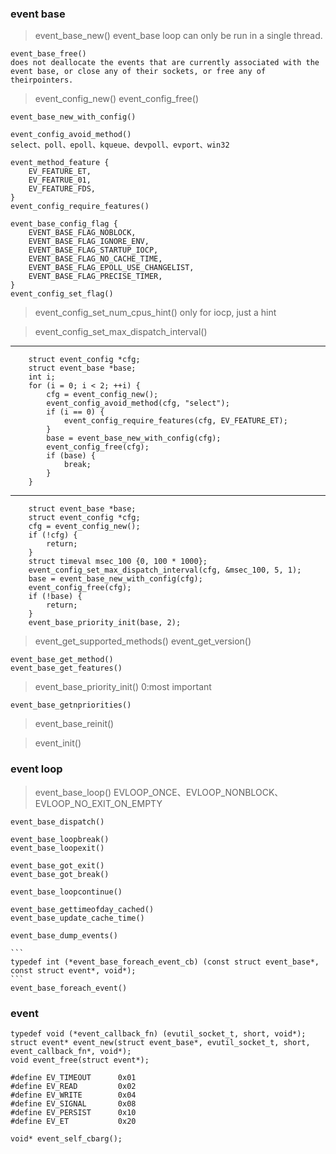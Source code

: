 ### event base

>   event_base_new()
    event_base loop can only be run in a single thread.

    event_base_free()
    does not deallocate the events that are currently associated with the event base, or close any of their sockets, or free any of theirpointers.


>   event_config_new()
    event_config_free()

    event_base_new_with_config()

    event_config_avoid_method()
    select、poll、epoll、kqueue、devpoll、evport、win32

    event_method_feature {
        EV_FEATURE_ET,
        EV_FEATRUE_01,
        EV_FEATURE_FDS,
    }
    event_config_require_features()

    event_base_config_flag {
        EVENT_BASE_FLAG_NOBLOCK,
        EVENT_BASE_FLAG_IGNORE_ENV,
        EVENT_BASE_FLAG_STARTUP_IOCP,
        EVENT_BASE_FLAG_NO_CACHE_TIME,
        EVENT_BASE_FLAG_EPOLL_USE_CHANGELIST,
        EVENT_BASE_FLAG_PRECISE_TIMER,
    }
    event_config_set_flag()

>   event_config_set_num_cpus_hint()
    only for iocp, just a hint

>   event_config_set_max_dispatch_interval()

---

```
    struct event_config *cfg;
    struct event_base *base;
    int i;
    for (i = 0; i < 2; ++i) {
        cfg = event_config_new();
        event_config_avoid_method(cfg, "select");
        if (i == 0) {
            event_config_require_features(cfg, EV_FEATURE_ET);
        }
        base = event_base_new_with_config(cfg);
        event_config_free(cfg);
        if (base) {
            break;
        }
    }
```
---

```
    struct event_base *base;
    struct event_config *cfg;
    cfg = event_config_new();
    if (!cfg) {
        return;
    }
    struct timeval msec_100 {0, 100 * 1000};
    event_config_set_max_dispatch_interval(cfg, &msec_100, 5, 1);
    base = event_base_new_with_config(cfg);
    event_config_free(cfg);
    if (!base) {
        return;
    }
    event_base_priority_init(base, 2);
```

>   event_get_supported_methods()
    event_get_version()

    event_base_get_method()
    event_base_get_features()

>   event_base_priority_init()
    0:most important

    event_base_getnpriorities()

>   event_base_reinit()

>   event_init()


### event loop

>   event_base_loop()
    EVLOOP_ONCE、EVLOOP_NONBLOCK、EVLOOP_NO_EXIT_ON_EMPTY

    event_base_dispatch()

    event_base_loopbreak()
    event_base_loopexit()

    event_base_got_exit()
    event_base_got_break()

    event_base_loopcontinue()

    event_base_gettimeofday_cached()
    event_base_update_cache_time()

    event_base_dump_events()

    ```
    typedef int (*event_base_foreach_event_cb) (const struct event_base*, const struct event*, void*);
    ```
    event_base_foreach_event()

### event

```
typedef void (*event_callback_fn) (evutil_socket_t, short, void*);
struct event* event_new(struct event_base*, evutil_socket_t, short, event_callback_fn*, void*);
void event_free(struct event*);
```

```
#define EV_TIMEOUT      0x01
#define EV_READ         0x02
#define EV_WRITE        0x04
#define EV_SIGNAL       0x08
#define EV_PERSIST      0x10
#define EV_ET           0x20
```

```
void* event_self_cbarg();
```
